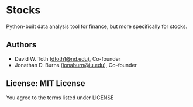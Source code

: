 # Stocks
Python-built data analysis tool for finance, but more specifically for stocks. 

## Authors
* David W. Toth (dtoth1@nd.edu), Co-founder
* Jonathan D. Burns (jonaburn@iu.edu), Co-founder

## License: MIT License  
You agree to the terms listed under LICENSE

